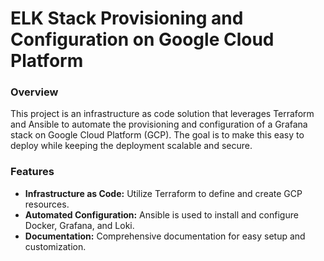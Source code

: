 # ELK Stack Provisioning and Configuration on Google Cloud Platform

### Overview

This project is an infrastructure as code solution that leverages Terraform and Ansible to automate the provisioning and configuration of a Grafana stack on Google Cloud Platform (GCP). The goal is to make this easy to deploy while keeping the deployment scalable and secure. 

### Features
- **Infrastructure as Code:** Utilize Terraform to define and create GCP resources.
- **Automated Configuration:** Ansible is used to install and configure Docker, Grafana, and Loki.
- **Documentation:** Comprehensive documentation for easy setup and customization.

